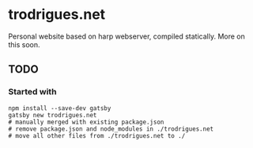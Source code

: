 trodrigues.net
==============

Personal website based on harp webserver, compiled statically. More on this soon.

## TODO

### Started with

```
npm install --save-dev gatsby
gatsby new trodrigues.net
# manually merged with existing package.json
# remove package.json and node_modules in ./trodrigues.net
# move all other files from ./trodrigues.net to ./
```
